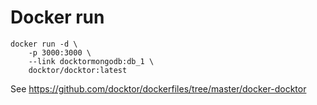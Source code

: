 # Docker run

```
docker run -d \
	-p 3000:3000 \
	--link docktormongodb:db_1 \
    docktor/docktor:latest
```
See https://github.com/docktor/dockerfiles/tree/master/docker-docktor